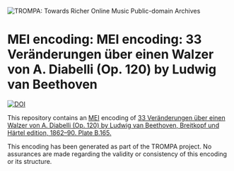 ![TROMPA: Towards Richer Online Music Public-domain Archives](https://trompamusic.eu/sites/default/files/top-bar-logo_0_0.png)
                                                                                
# MEI encoding: MEI encoding: 33 Veränderungen über einen Walzer von A. Diabelli (Op. 120) by Ludwig van Beethoven

[![DOI](https://zenodo.org/badge/253728051.svg)](https://zenodo.org/badge/latestdoi/253728051)



This repository contains an [MEI](https://music-encoding.org) encoding of [33 Veränderungen über einen Walzer von A. Diabelli (Op. 120) by Ludwig van Beethoven, Breitkopf und Härtel edition, 1862–90. Plate B.165.](https://imslp.org/wiki/Special:ReverseLookup/53028)
                                                                                
This encoding has been generated as part of the TROMPA project. No assurances are made regarding the validity or consistency of this encoding or its structure.
 
